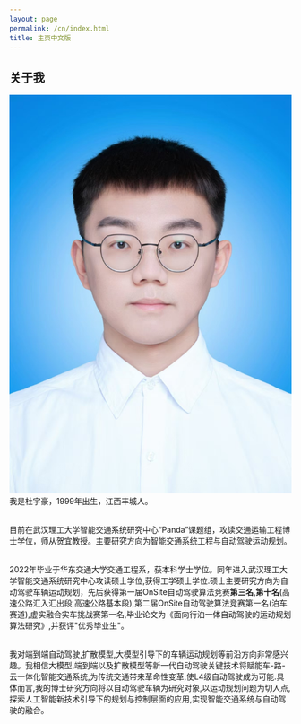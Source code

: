 ```yaml
---
layout: page
permalink: /cn/index.html
title: 主页中文版
---
```


## 关于我

<!-- <img src="https://caihanlin.com/backup/caihalin(2025).JPG" class="floatpic"> -->
<img src="images/YH_du.jpg" class="floatpic">
<br>我是杜宇豪，1999年出生，江西丰城人。

<br>目前在武汉理工大学智能交通系统研究中心“Panda”课题组，攻读交通运输工程博士学位，师从贺宜教授。主要研究方向为智能交通系统工程与自动驾驶运动规划。

<br>2022年毕业于华东交通大学交通工程系，获本科学士学位。同年进入武汉理工大学智能交通系统研究中心攻读硕士学位,获得工学硕士学位.硕士主要研究方向为自动驾驶车辆运动规划，先后获得第一届OnSite自动驾驶算法竞赛**第三名**,**第十名**(高速公路汇入汇出段,高速公路基本段),第二届OnSite自动驾驶算法竞赛第一名(泊车赛道),虚实融合实车挑战赛第一名,毕业论文为《面向行泊一体自动驾驶的运动规划算法研究》,并获评"优秀毕业生"。

<br>我对端到端自动驾驶,扩散模型,大模型引导下的车辆运动规划等前沿方向非常感兴趣。我相信大模型,端到端以及扩散模型等新一代自动驾驶关键技术将赋能车-路-云一体化智能交通系统,为传统交通带来革命性变革,使L4级自动驾驶成为可能.具体而言,我的博士研究方向将以自动驾驶车辆为研究对象,以运动规划问题为切入点,探索人工智能新技术引导下的规划与控制层面的应用,实现智能交通系统与自动驾驶的融合。

<!-- <br>我对6G通信、空天地海一体化网络、星地融合以及通信大语言模型等前沿方向非常感兴趣。我相信6G的核心不再是简单追求更高带宽，而是迈向通信系统的智能化与标准化。具体来说，我的博士研究将聚焦于人工智能AI在无线通信中的深度融合，探索其在物理层与网络层的原生应用，尤其关注AI对信源与信道特性的理解与建模，从而实现干扰抑制、能效优化，以及核心网络对业务的智能适配。 -->

<!-- <br>最后，若您有任何需要我协助的事项，或者您愿意向我分享您的宝贵建议，我都非常欢迎学术交流与合作。您可以通过邮箱 **hc663[at]cam.ac.uk** 与我联系，或通过微信 **lancecai2002** 添加我**（请务必注明来意！以便于通过申请，谢谢！）**

<br>

> 分享我最喜欢的一首诗，南宋朱熹的《观书有感》其一
>
> “半亩方塘一鉴开，天光云影共徘徊。
>
> 问渠那得清如许，为有源头活水来。” -->
